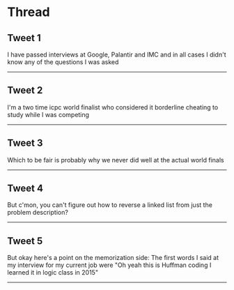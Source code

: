 # Thread

## Tweet 1

I have passed interviews at Google, Palantir and IMC and in all cases I didn't know any of the questions I was asked

---

## Tweet 2

I'm a two time icpc world finalist who considered it borderline cheating to study while I was competing

---

## Tweet 3

Which to be fair is probably why we never did well at the actual world finals

---

## Tweet 4

But c'mon, you can't figure out how to reverse a linked list from just the problem description?

---

## Tweet 5

But okay here's a point on the memorization side: The first words I said at my interview for my current job were "Oh yeah this is Huffman coding I learned it in logic class in 2015"

---

